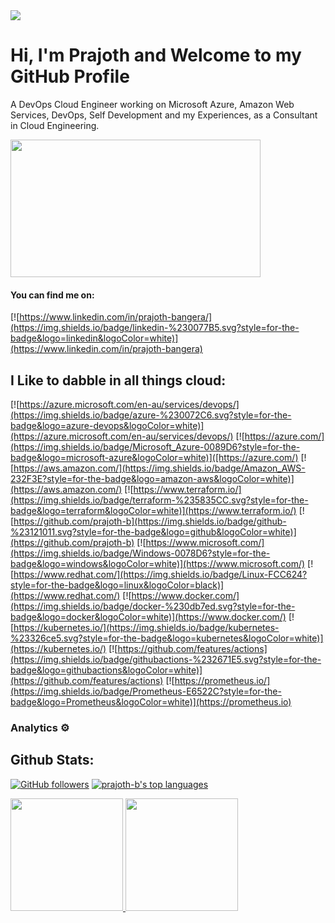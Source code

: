 <img src="https://c.tenor.com/438H6u87JfsAAAAM/sky-clouds.gif"/>

# Hi, I'm Prajoth and Welcome to my GitHub Profile
A DevOps Cloud Engineer working on  Microsoft Azure, Amazon Web Services, DevOps, Self Development and my Experiences, as a Consultant in Cloud Engineering.

<img align="top" src="https://media1.giphy.com/media/13HgwGsXF0aiGY/giphy.gif" width="400" height="220" />

#### You can find me on:
[![https://www.linkedin.com/in/prajoth-bangera/](https://img.shields.io/badge/linkedin-%230077B5.svg?style=for-the-badge&logo=linkedin&logoColor=white)](https://www.linkedin.com/in/prajoth-bangera)


## I Like to dabble in all things cloud:
[![https://azure.microsoft.com/en-au/services/devops/](https://img.shields.io/badge/azure-%230072C6.svg?style=for-the-badge&logo=azure-devops&logoColor=white)](https://azure.microsoft.com/en-au/services/devops/)
[![https://azure.com/](https://img.shields.io/badge/Microsoft_Azure-0089D6?style=for-the-badge&logo=microsoft-azure&logoColor=white)]([https://azure.com/)
[![https://aws.amazon.com/](https://img.shields.io/badge/Amazon_AWS-232F3E?style=for-the-badge&logo=amazon-aws&logoColor=white)](https://aws.amazon.com/)
[![https://www.terraform.io/](https://img.shields.io/badge/terraform-%235835CC.svg?style=for-the-badge&logo=terraform&logoColor=white)](https://www.terraform.io/)
[![https://github.com/prajoth-b](https://img.shields.io/badge/github-%23121011.svg?style=for-the-badge&logo=github&logoColor=white)](https://github.com/prajoth-b)
[![https://www.microsoft.com/](https://img.shields.io/badge/Windows-0078D6?style=for-the-badge&logo=windows&logoColor=white)](https://www.microsoft.com/)
[![https://www.redhat.com/](https://img.shields.io/badge/Linux-FCC624?style=for-the-badge&logo=linux&logoColor=black)](https://www.redhat.com/)
[![https://www.docker.com/](https://img.shields.io/badge/docker-%230db7ed.svg?style=for-the-badge&logo=docker&logoColor=white)](https://www.docker.com/)
[![https://kubernetes.io/](https://img.shields.io/badge/kubernetes-%23326ce5.svg?style=for-the-badge&logo=kubernetes&logoColor=white)](https://kubernetes.io/)
[![https://github.com/features/actions](https://img.shields.io/badge/githubactions-%232671E5.svg?style=for-the-badge&logo=githubactions&logoColor=white)](https://github.com/features/actions)
[![https://prometheus.io/](https://img.shields.io/badge/Prometheus-E6522C?style=for-the-badge&logo=Prometheus&logoColor=white)](https://prometheus.io)

### Analytics ⚙️  
## Github Stats:
[![GitHub followers](https://img.shields.io/github/followers/prajoth-b.svg?style=social&label=Follow&maxAge=2592000)](https://github.com/someoneelsescloud?tab=followers)
[![prajoth-b's top languages](https://github-readme-stats.vercel.app/api/top-langs/?username=prajoth-b)](https://github.com/prajoth-b/github-readme-stats)

<p align="left">
<a href="https://github.com/prajoth-b">
  <img height="180em" src="https://github-readme-stats.vercel.app/api/?username=prajoth-b&count_private=true&show_icons=true&theme=tokyonight"/>
  <img height="180em" src="https://github-readme-stats.vercel.app/api/top-langs/?username=prajoth-b&layout=compact&langs_count=8&hide=HCL&theme=tokyonight"/>
</a>
</p>


